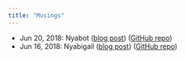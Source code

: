 ```yaml
---
title: "Musings"
---
```


- Jun 20, 2018: Nyabot ([blog post](https://nmmarzano.github.io/musings/2018/06/20/nyabot.html)) ([GitHub repo](https://github.com/nmmarzano/nyabot))
- Jun 16, 2018: Nyabigail ([blog post](https://nmmarzano.github.io/musings/2018/06/16/nyabigail.html)) ([GitHub repo](https://github.com/nmmarzano/nyabigail))
